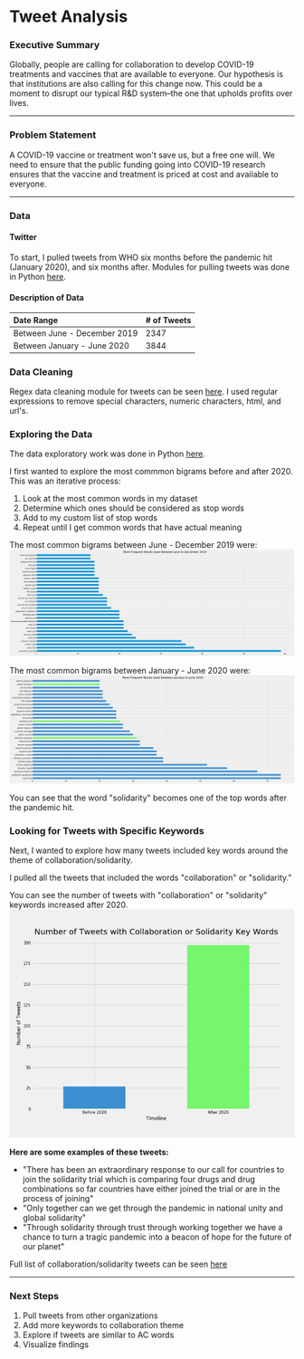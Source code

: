# Tweet Analysis

### Executive Summary

Globally, people are calling for collaboration to develop COVID-19 treatments and vaccines that are available to everyone. Our hypothesis is that institutions are also calling for this change now. This could be a moment to disrupt our typical R&D system–the one that upholds profits over lives. 


---

### Problem Statement
A COVID-19 vaccine or treatment won't save us, but a free one will. We need to ensure that the public funding going into COVID-19 research ensures that the vaccine and treatment is priced at cost and available to everyone.

---

### Data


#### Twitter
To start, I pulled tweets from WHO six months before the pandemic hit (January 2020), and six months after. Modules for pulling tweets was done in Python [here](./src/scraper/tweet_scraper.py).

#### Description of Data


|Date Range|# of Tweets|
|:---|:---|
|Between June - December 2019|2347|
|Between January - June 2020|3844|


### Data Cleaning


Regex data cleaning module for tweets can be seen [here](./src/scraper/words.py). I used regular expressions to remove special characters, numeric characters, html, and url's.

### Exploring the Data

The data exploratory work was done in Python [here](./code/002_EDA.ipynb).


I first wanted to explore the most commmon bigrams before and after 2020. This was an iterative process:

1. Look at the most common words in my dataset
2. Determine which ones should be considered as stop words
3. Add to my custom list of stop words
4. Repeat until I get common words that have actual meaning

The most common bigrams between June - December 2019 were:
![Top bigrams 2019](./plots/top_words_2019.png)

The most common bigrams between January - June 2020 were:
![Top bigrams 2019](./plots/top_words_2020.png)

You can see that the word "solidarity" becomes one of the top words after the pandemic hit.

### Looking for Tweets with Specific Keywords

Next, I wanted to explore how many tweets included key words around the theme of collaboration/solidarity.

I pulled all the tweets that included the words "collaboration" or "solidarity."

You can see the number of tweets with "collaboration" or "solidarity" keywords increased after 2020.
![Keywords](./plots/keyword_tweets.png)

**Here are some examples of these tweets:**
- "There has been an extraordinary response to our call for countries to join the solidarity trial which is comparing four drugs and drug combinations so far countries have either joined the trial or are in the process of joining"
- "Only together can we get through the pandemic in national unity and global solidarity"
- "Through solidarity through trust through working together we have a chance to turn a tragic pandemic into a beacon of hope for the future of our planet"

Full list of collaboration/solidarity tweets can be seen [here](./data/who_collab_tweets.csv)


---

### Next Steps

1. Pull tweets from other organizations
2. Add more keywords to collaboration theme
3. Explore if tweets are similar to AC words
4. Visualize findings